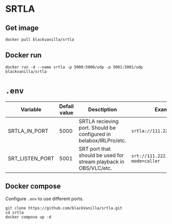 # SRTLA

## Get image
```shell
docker pull blackvanilla/srtla
```

## Docker run
```shell
docker run -d --name srtla -p 5000:5000/udp -p 5001:5001/udp blackvanilla/srtla
```

# `.env`

| Variable        | Defail value | Desctiption                                                       | Example                                  |
| --------------- | ------------ | ------------------------------------------------------------------|------------------------------------------|
| SRTLA_IN_PORT   | 5000         | SRTLA recieving port. Should be configured in belabox/IRLPro/etc. | `srtla://111.222.11.22:5000`             |
| SRT_LISTEN_PORT | 5001         | SRT port that should be used for stream playback in OBS/VLC/etc.  | `srt://111.222.11.22:5001?mode=caller`   |

## Docker compose
Configure `.env` to use different ports.
```shell
git clone https://github.com/blackVanilla/srtla.git
cd srtla
docker compose up -d
```